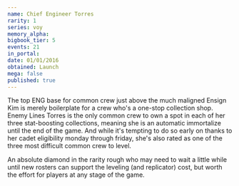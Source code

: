 ```yaml
---
name: Chief Engineer Torres
rarity: 1
series: voy
memory_alpha:
bigbook_tier: 5
events: 21
in_portal:
date: 01/01/2016
obtained: Launch
mega: false
published: true
---
```


The top ENG base for common crew just above the much maligned Ensign Kim is merely boilerplate for a crew who's a one-stop collection shop. Enemy Lines Torres is the only common crew to own a spot in each of her three stat-boosting collections, meaning she is an automatic immortalize until the end of the game. And while it's tempting to do so early on thanks to her cadet eligibility monday through friday, she's also rated as one of the three most difficult common crew to level.

An absolute diamond in the rarity rough who may need to wait a little while until new rosters can support the leveling (and replicator) cost, but worth the effort for players at any stage of the game.
